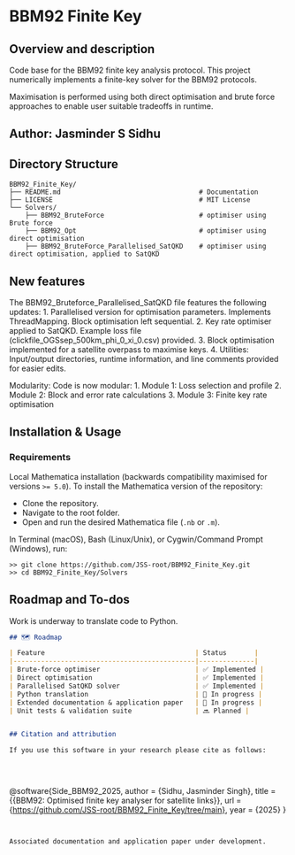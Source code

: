 # BBM92 Finite Key


## Overview and description

Code base for the BBM92 finite key analysis protocol. This project numerically implements a finite-key solver for the BBM92 protocols.

Maximisation is performed using both direct optimisation and brute force approaches to enable user suitable tradeoffs in runtime.


## Author: Jasminder S Sidhu

## Directory Structure

```
BBM92_Finite_Key/
├── README.md                                   # Documentation
├── LICENSE                                     # MIT License
└── Solvers/
    ├── BBM92_BruteForce                        # optimiser using Brute force
    ├── BBM92_Opt                               # optimiser using direct optimisation
    ├── BBM92_BruteForce_Parallelised_SatQKD    # optimiser using direct optimisation, applied to SatQKD
```


## New features

The BBM92_Bruteforce_Parallelised_SatQKD file features the following updates:
    1. Parallelised version for optimisation parameters. Implements ThreadMapping. Block optimisation left sequential. 
    2. Key rate optimiser applied to SatQKD. Example loss file (clickfile_OGSsep_500km_phi_0_xi_0.csv) provided.
    3. Block optimisation implemented for a satellite overpass to maximise keys.
    4. Utilities: Input/output directories, runtime information, and line comments provided for easier edits. 

Modularity: Code is now modular:
    1. Module 1: Loss selection and profile
    2. Module 2: Block and error rate calculations
    3. Module 3: Finite key rate optimisation



## Installation & Usage

### Requirements

Local Mathematica installation (backwards compatibility maximised for versions `>= 5.0`). To install the Mathematica version of the repository:

- Clone the repository. 
- Navigate to the root folder.  
- Open and run the desired Mathematica file (`.nb` or `.m`).  

In Terminal (macOS), Bash (Linux/Unix), or Cygwin/Command Prompt (Windows), run:
```
>> git clone https://github.com/JSS-root/BBM92_Finite_Key.git
>> cd BBM92_Finite_Key/Solvers
```

    
## Roadmap and To-dos

Work is underway to translate code to Python.

```markdown
## 🗺️ Roadmap

| Feature                                      | Status       |
|----------------------------------------------|--------------|
| Brute-force optimiser                        | ✅ Implemented |
| Direct optimisation                          | ✅ Implemented |
| Parallelised SatQKD solver                   | ✅ Implemented |
| Python translation                           | 🚧 In progress |
| Extended documentation & application paper   | 🚧 In progress |
| Unit tests & validation suite                | 🔜 Planned |


## Citation and attribution

If you use this software in your research please cite as follows:


  
```
@software{Side_BBM92_2025,
author = {Sidhu, Jasminder Singh},
title = {{BBM92: Optimised finite key analyser for satellite links}},
url = {https://github.com/JSS-root/BBM92_Finite_Key/tree/main},
year = {2025}
}
```


Associated documentation and application paper under development. 
